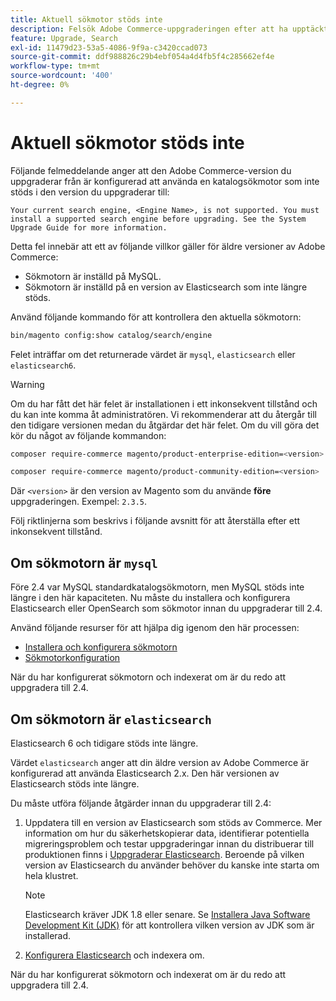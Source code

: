 ```yaml
---
title: Aktuell sökmotor stöds inte
description: Felsök Adobe Commerce-uppgraderingen efter att ha upptäckt ett fel om en sökmotor som inte stöds.
feature: Upgrade, Search
exl-id: 11479d23-53a5-4086-9f9a-c3420ccad073
source-git-commit: ddf988826c29b4ebf054a4d4fb5f4c285662ef4e
workflow-type: tm+mt
source-wordcount: '400'
ht-degree: 0%

---
```


# Aktuell sökmotor stöds inte

Följande felmeddelande anger att den Adobe Commerce-version du uppgraderar från är konfigurerad att använda en katalogsökmotor som inte stöds i den version du uppgraderar till:

```terminal
Your current search engine, <Engine Name>, is not supported. You must install a supported search engine before upgrading. See the System Upgrade Guide for more information.
```

Detta fel innebär att ett av följande villkor gäller för äldre versioner av Adobe Commerce:

- Sökmotorn är inställd på MySQL.
- Sökmotorn är inställd på en version av Elasticsearch som inte längre stöds.

Använd följande kommando för att kontrollera den aktuella sökmotorn:

```bash
bin/magento config:show catalog/search/engine
```

Felet inträffar om det returnerade värdet är `mysql`, `elasticsearch` eller `elasticsearch6`.

>[!WARNING]
>
>Om du har fått det här felet är installationen i ett inkonsekvent tillstånd och du kan inte komma åt administratören. Vi rekommenderar att du återgår till den tidigare versionen medan du åtgärdar det här felet. Om du vill göra det kör du något av följande kommandon:
>
>```bash
>composer require-commerce magento/product-enterprise-edition=<version>
>```
>
>```bash
>composer require-commerce magento/product-community-edition=<version>
>```
>
>Där `<version>` är den version av Magento som du använde **före** uppgraderingen. Exempel: `2.3.5`.

Följ riktlinjerna som beskrivs i följande avsnitt för att återställa efter ett inkonsekvent tillstånd.

## Om sökmotorn är `mysql`

Före 2.4 var MySQL standardkatalogsökmotorn, men MySQL stöds inte längre i den här kapaciteten. Nu måste du installera och konfigurera Elasticsearch eller OpenSearch som sökmotor innan du uppgraderar till 2.4.

Använd följande resurser för att hjälpa dig igenom den här processen:

- [Installera och konfigurera sökmotorn](../../configuration/search/overview-search.md)
- [Sökmotorkonfiguration](../../configuration/search/configure-search-engine.md)

När du har konfigurerat sökmotorn och indexerat om är du redo att uppgradera till 2.4.

## Om sökmotorn är `elasticsearch`

Elasticsearch 6 och tidigare stöds inte längre.

Värdet `elasticsearch` anger att din äldre version av Adobe Commerce är konfigurerad att använda Elasticsearch 2.x. Den här versionen av Elasticsearch stöds inte längre.

Du måste utföra följande åtgärder innan du uppgraderar till 2.4:

1. Uppdatera till en version av Elasticsearch som stöds av Commerce. Mer information om hur du säkerhetskopierar data, identifierar potentiella migreringsproblem och testar uppgraderingar innan du distribuerar till produktionen finns i [Uppgraderar Elasticsearch](https://www.elastic.co/guide/en/elasticsearch/reference/current/setup-upgrade.html). Beroende på vilken version av Elasticsearch du använder behöver du kanske inte starta om hela klustret.

   >[!NOTE]
   >
   >Elasticsearch kräver JDK 1.8 eller senare. Se [Installera Java Software Development Kit (JDK)](../../installation/prerequisites/search-engine/overview.md#install-the-java-software-development-kit-jdk) för att kontrollera vilken version av JDK som är installerad.

1. [Konfigurera Elasticsearch](../../configuration/search/configure-search-engine.md) och indexera om.

När du har konfigurerat sökmotorn och indexerat om är du redo att uppgradera till 2.4.
